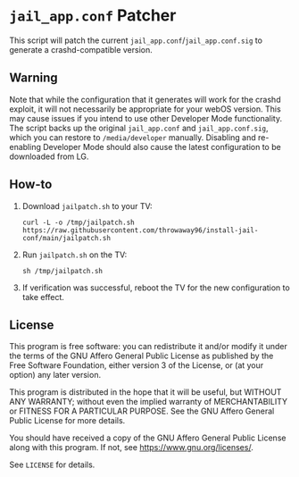 # `jail_app.conf` Patcher

This script will patch the current `jail_app.conf`/`jail_app.conf.sig` to
generate a crashd-compatible version.

## Warning

Note that while the configuration that it generates will work for the crashd
exploit, it will not necessarily be appropriate for your webOS version. This may
cause issues if you intend to use other Developer Mode functionality. The script
backs up the original `jail_app.conf` and `jail_app.conf.sig`, which you can
restore to `/media/developer` manually. Disabling and re-enabling Developer Mode
should also cause the latest configuration to be downloaded from LG.

## How-to

1. Download `jailpatch.sh` to your TV:
    ```
    curl -L -o /tmp/jailpatch.sh https://raw.githubusercontent.com/throwaway96/install-jail-conf/main/jailpatch.sh
    ```
2. Run `jailpatch.sh` on the TV:
    ```
    sh /tmp/jailpatch.sh
    ```
3. If verification was successful, reboot the TV for the new configuration to
   take effect.

## License

This program is free software: you can redistribute it and/or modify it under
the terms of the GNU Affero General Public License as published by the Free
Software Foundation, either version 3 of the License, or (at your option) any
later version.

This program is distributed in the hope that it will be useful, but WITHOUT ANY
WARRANTY; without even the implied warranty of MERCHANTABILITY or FITNESS FOR A
PARTICULAR PURPOSE. See the GNU Affero General Public License for more details.

You should have received a copy of the GNU Affero General Public License along
with this program. If not, see <https://www.gnu.org/licenses/>.

See `LICENSE` for details.
